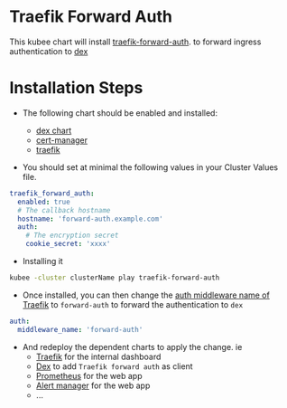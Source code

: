 # Traefik Forward Auth


This kubee chart will install [traefik-forward-auth](https://github.com/thomseddon/traefik-forward-auth).
to forward ingress authentication to [dex](../dex/README.md)

# Installation Steps

* The following chart should be enabled and installed:
  * [dex chart](../dex/README.md) 
  * [cert-manager](../cert-manager/README.md)
  * [traefik](../traefik/README.md)

* You should set at minimal the following values in your Cluster Values file.
```yaml
traefik_forward_auth:
  enabled: true
  # The callback hostname
  hostname: 'forward-auth.example.com'
  auth:
    # The encryption secret
    cookie_secret: 'xxxx'
```

* Installing it
```bash
kubee -cluster clusterName play traefik-forward-auth
```

* Once installed, you can then change the [auth middleware name of Traefik](../traefik/values.yaml) to `forward-auth`
to forward the authentication to `dex` 
```yaml
auth:
  middleware_name: 'forward-auth'
```

* And redeploy the dependent charts to apply the change. ie 
  * [Traefik](../traefik/README.md) for the internal dashboard
  * [Dex](../dex/README.md) to add `Traefik forward auth` as client
  * [Prometheus](../prometheus/README.md) for the web app
  * [Alert manager](../alertmanager/README.md) for the web app
  * ...
